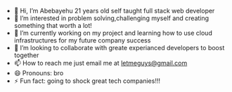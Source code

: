- 👋 Hi, I’m Abebayehu 21 years old self taught full stack web developer
- 👀 I’m interested in problem solving,challenging myself and creating something that worth a lot!
- 🌱 I’m currently working on my project and learning how to use cloud infrastructures for my future company success
- 💞️ I’m looking to collaborate with greate experianced developers to boost together
- 📫 How to reach me just email me at letmeguys@gmail.com
- 😄 Pronouns: bro
- ⚡ Fun fact: going to shock great tech companies!!!

